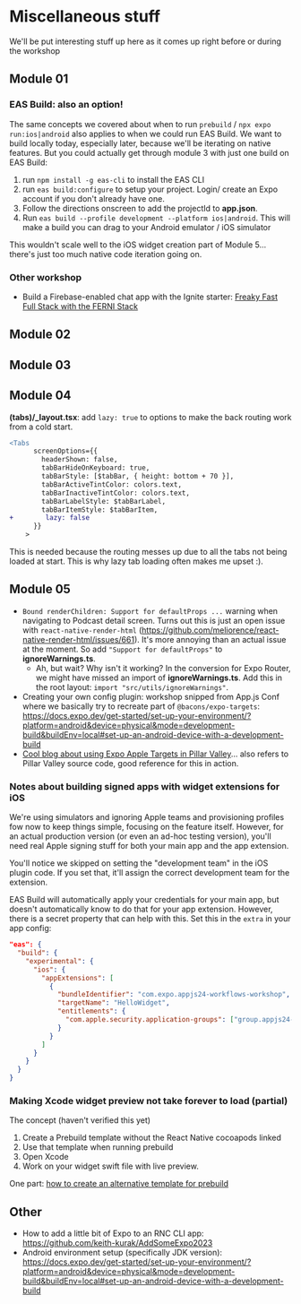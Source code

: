 # Miscellaneous stuff
We'll be put interesting stuff up here as it comes up right before or during the workshop

## Module 01

### EAS Build: also an option!
The same concepts we covered about when to run `prebuild` / `npx expo run:ios|android` also applies to when we could run EAS Build. We want to build locally today, especially later, because we'll be iterating on native features. But you could actually get through module 3 with just one build on EAS Build:
1. run `npm install -g eas-cli` to install the EAS CLI
2. run `eas build:configure` to setup your project. Login/ create an Expo account if you don't already have one.
3. Follow the directions onscreen to add the projectId to **app.json**.
4. Run `eas build --profile development --platform ios|android`. This will make a build you can drag to your Android emulator / iOS simulator

This wouldn't scale well to the iOS widget creation part of Module 5... there's just too much native code iteration going on.

### Other workshop
- Build a Firebase-enabled chat app with the Ignite starter: [Freaky Fast Full Stack with the FERNI Stack](https://github.com/keith-kurak/ferni-chat-2023)

## Module 02

## Module 03

## Module 04

**(tabs)/_layout.tsx**: add `lazy: true` to options to make the back routing work from a cold start.

```diff
<Tabs
      screenOptions={{
        headerShown: false,
        tabBarHideOnKeyboard: true,
        tabBarStyle: [$tabBar, { height: bottom + 70 }],
        tabBarActiveTintColor: colors.text,
        tabBarInactiveTintColor: colors.text,
        tabBarLabelStyle: $tabBarLabel,
        tabBarItemStyle: $tabBarItem,
+        lazy: false
      }}
    >
```

This is needed because the routing messes up due to all the tabs not being loaded at start. This is why lazy tab loading often makes me upset :).

## Module 05

- `Bound renderChildren: Support for defaultProps ...` warning when navigating to Podcast detail screen. Turns out this is just an open issue with `react-native-render-html` (https://github.com/meliorence/react-native-render-html/issues/661). It's more annoying than an actual issue at the moment. So add `"Support for defaultProps"` to **ignoreWarnings.ts**.
  - Ah, but wait? Why isn't it working? In the conversion for Expo Router, we might have missed an import of **ignoreWarnings.ts**. Add this in the root layout: `import "src/utils/ignoreWarnings"`.
- Creating your own config plugin: workshop snipped from App.js Conf where we basically try to recreate part of `@bacons/expo-targets`: https://docs.expo.dev/get-started/set-up-your-environment/?platform=android&device=physical&mode=development-build&buildEnv=local#set-up-an-android-device-with-a-development-build
- [Cool blog about using Expo Apple Targets in Pillar Valley](https://evanbacon.dev/blog/apple-home-screen-widgets)... also refers to Pillar Valley source code, good reference for this in action.

### Notes about building signed apps with widget extensions for iOS

We're using simulators and ignoring Apple teams and provisioning profiles fow now to keep things simple, focusing on the feature itself. However, for an actual production version (or even an ad-hoc testing version), you'll need real Apple signing stuff for both your main app and the app extension.

You'll notice we skipped on setting the "development team" in the iOS plugin code. If you set that, it'll assign the correct development team for the extension.

EAS Build will automatically apply your credentials for your main app, but doesn't automatically know to do that for your app extension. However, there is a secret property that can help with this. Set this in the `extra` in your app config:

```json
"eas": {
  "build": {
    "experimental": {
      "ios": {
        "appExtensions": [
          {
            "bundleIdentifier": "com.expo.appjs24-workflows-workshop",
            "targetName": "HelloWidget",
            "entitlements": {
              "com.apple.security.application-groups": ["group.appjs24-workflows-workshop"]
            }
          }
        ]
      }
    }
  }
}
```

### Making Xcode widget preview not take forever to load (partial)
The concept (haven't verified this yet)
1. Create a Prebuild template without the React Native cocoapods linked
2. Use that template when running prebuild
3. Open Xcode
4. Work on your widget swift file with live preview.

One part: [how to create an alternative template for prebuild](https://github.com/expo/fyi/blob/main/prebuild-without-npm-access.md)
 
## Other
- How to add a little bit of Expo to an RNC CLI app: https://github.com/keith-kurak/AddSomeExpo2023
- Android environment setup (specifically JDK version): https://docs.expo.dev/get-started/set-up-your-environment/?platform=android&device=physical&mode=development-build&buildEnv=local#set-up-an-android-device-with-a-development-build
